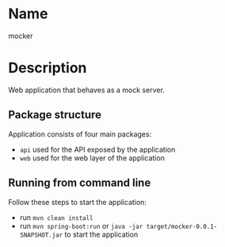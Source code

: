 # Name
mocker

# Description
Web application that behaves as a mock server.

## Package structure
Application consists of four main packages:
+ `api` used for the API exposed by the application
+ `web` used for the web layer of the application

## Running from command line
Follow these steps to start the application:
+ run `mvn clean install`
+ run `mvn spring-boot:run` or `java -jar target/mocker-0.0.1-SNAPSHOT.jar` to start the application
